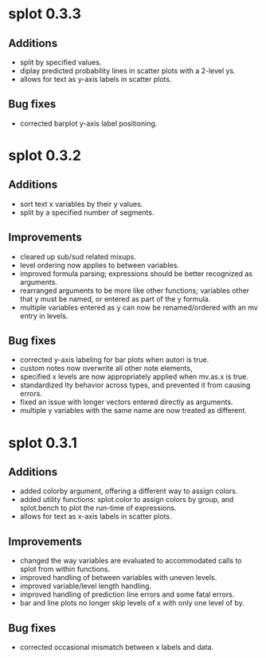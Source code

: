 # splot 0.3.3

## Additions
* split by specified values.
* diplay predicted probability lines in scatter plots with a 2-level ys.
* allows for text as y-axis labels in scatter plots.

## Bug fixes
* corrected barplot y-axis label positioning.

# splot 0.3.2

## Additions
* sort text x variables by their y values.
* split by a specified number of segments.

## Improvements
* cleared up sub/sud related mixups.
* level ordering now applies to between variables.
* improved formula parsing; expressions should be better recognized
  as arguments.
* rearranged arguments to be more like other functions; variables other
  that y must be named, or entered as part of the y formula.
* multiple variables entered as y can now be renamed/ordered with an mv entry
  in levels.

## Bug fixes
* corrected y-axis labeling for bar plots when autori is true.
* custom notes now overwrite all other note elements,
* specified x levels are now appropriately applied when mv.as.x is true.
* standardized lty behavior across types, and prevented it from causing errors.
* fixed an issue with longer vectors entered directly as arguments.
* multiple y variables with the same name are now treated as different.

# splot 0.3.1

## Additions
* added colorby argument, offering a different way to assign colors.
* added utility functions: splot.color to assign colors by group,
  and splot.bench to plot the run-time of expressions.
* allows for text as x-axis labels in scatter plots.

## Improvements
* changed the way variables are evaluated to accommodated calls to splot
  from within functions.
* improved handling of between variables with uneven levels.
* improved variable/level length handling.
* improved handling of prediction line errors and some fatal errors.
* bar and line plots no longer skip levels of x with only one level of by.

## Bug fixes
* corrected occasional mismatch between x labels and data.
